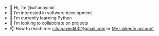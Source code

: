 - 👋 Hi, I’m @cihanayindi
- 👀 I’m interested in software development
- 🌱 I’m currently learning Python
- 💞️ I’m looking to collaborate on projects
- 📫 How to reach me: cihanayindi00@gmail.com or [My LinkedIn account](https://www.linkedin.com/in/cihanayindi/)

<!---
cihanayindi/cihanayindi is a ✨ special ✨ repository because its `README.md` (this file) appears on your GitHub profile.
You can click the Preview link to take a look at your changes.
--->
